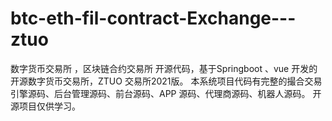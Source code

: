 # btc-eth-fil-contract-Exchange---ztuo
数字货币交易所 ，区块链合约交易所 开源代码，基于Springboot 、vue 开发的开源数字货币交易所，ZTUO 交易所2021版。 本系统项目代码有完整的撮合交易引擎源码、后台管理源码、前台源码、APP 源码、代理商源码、机器人源码。 开源项目仅供学习。
